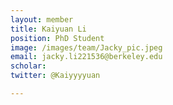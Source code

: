 ```yaml
---
layout: member
title: Kaiyuan Li
position: PhD Student
image: /images/team/Jacky_pic.jpeg
email: jacky.li221536@berkeley.edu
scholar: 
twitter: @Kaiyyyyuan

---
```


 
